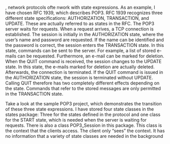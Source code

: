 , network protocols ofte nwork with state expressions. As an example, I have chosen RFC 1939, which describes POP3.
RFC 1939 recognizes three different state specifications: AUTHORIZATION, 
TRANSACTION, and UPDATE. These are actually referred to as states in the RFC. The
POP3 server waits for requests. When a request arrives, a TCP connection is established.
The session is initially in the AUTHORIZATION state, where the user’s name and password are requested. If the name can be identified and the password is correct, the session
enters the TRANSACTION state. In this state, commands can be sent to the server. For
example, a list of stored e-mails can be requested. Furthermore, an e-mail can be marked
for deletion. When the QUIT command is received, the session changes to the UPDATE
state. In this state, the e-mails marked for deletion are actually deleted. Afterwards, the
connection is terminated.
If the QUIT command is issued in the AUTHORIZATION state, the session is terminated without UPDATE. Calling QUIT therefore has two completely different effects
depending on the state. Commands that refer to the stored messages are only permitted in
the TRANSACTION state.

Take a look at the sample POP3 project, which demonstrates the transition of these
three state expressions. I have stored four state classes in the states package: Three for
the states defined in the protocol and one class for the START state, which is needed when
the server is waiting for requests. There is also a class POP3_Session in this package.
This class is the context that the clients access. The client only “sees” the context. It has
no information that a variety of state classes are needed in the background
